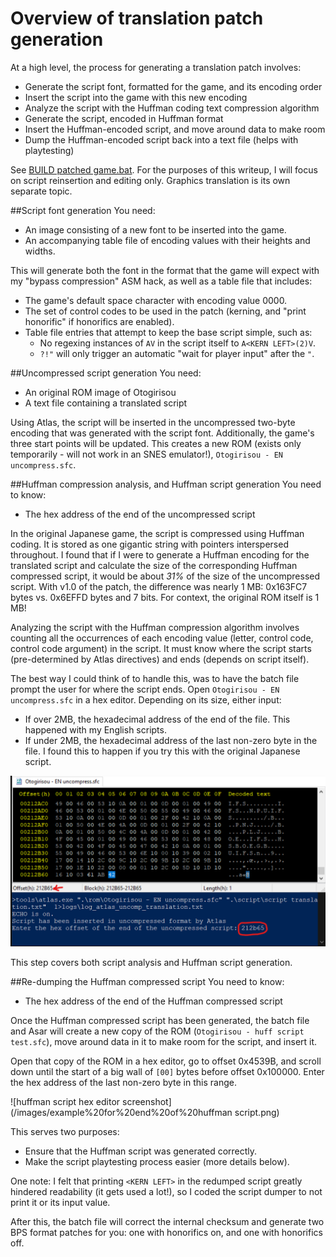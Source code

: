 # Overview of translation patch generation
At a high level, the process for generating a translation patch involves:
- Generate the script font, formatted for the game, and its encoding order
- Insert the script into the game with this new encoding
- Analyze the script with the Huffman coding text compression algorithm
- Generate the script, encoded in Huffman format
- Insert the Huffman-encoded script, and move around data to make room
- Dump the Huffman-encoded script back into a text file (helps with playtesting)

See [BUILD patched game.bat](/BUILD%20patched%20game.bat). For the purposes of
this writeup, I will focus on script reinsertion and editing only. Graphics
translation is its own separate topic.

##Script font generation
You need:
- An image consisting of a new font to be inserted into the game.
- An accompanying table file of encoding values with their heights and widths.

This will generate both the font in the format that the game will expect with my
"bypass compression" ASM hack, as well as a table file that includes:
- The game's default space character with encoding value 0000.
- The set of control codes to be used in the patch (kerning, and "print
  honorific" if honorifics are enabled).
- Table file entries that attempt to keep the base script simple, such as:
  - No regexing instances of `AV` in the script itself to `A<KERN LEFT>(2)V`.
  - `?!"` will only trigger an automatic "wait for player input" after the `"`.

##Uncompressed script generation
You need:
- An original ROM image of Otogirisou
- A text file containing a translated script

Using Atlas, the script will be inserted in the uncompressed two-byte encoding
that was generated with the script font. Additionally, the game's three start
points will be updated. This creates a new ROM (exists only temporarily - will
not work in an SNES emulator!), `Otogirisou - EN uncompress.sfc`.

##Huffman compression analysis, and Huffman script generation
You need to know:
- The hex address of the end of the uncompressed script

In the original Japanese game, the script is compressed using Huffman coding.
It is stored as one gigantic string with pointers interspersed throughout.
I found that if I were to generate a Huffman encoding for the translated script
and calculate the size of the corresponding Huffman compressed script, it would
be about *31%* of the size of the uncompressed script. With v1.0 of the patch,
the difference was nearly 1 MB: 0x163FC7 bytes vs. 0x6EFFD bytes and 7 bits.
For context, the original ROM itself is 1 MB!

Analyzing the script with the Huffman compression algorithm involves counting
all the occurrences of each encoding value (letter, control code, control code
argument) in the script. It must know where the script starts (pre-determined by
Atlas directives) and ends (depends on script itself).

The best way I could think of to handle this, was to have the batch file prompt
the user for where the script ends. Open `Otogirisou - EN uncompress.sfc` in a
hex editor. Depending on its size, either input:
- If over 2MB, the hexadecimal address of the end of the file. This happened
  with my English scripts.
- If under 2MB, the hexadecimal address of the last non-zero byte in the file.
  I found this to happen if you try this with the original Japanese script.

![uncomp hex editor screenshot](/images/example%20for%20end%20of%20uncompressed%20script.png)

This step covers both script analysis and Huffman script generation.

##Re-dumping the Huffman compressed script
You need to know:
- The hex address of the end of the Huffman compressed script

Once the Huffman compressed script has been generated, the batch file and Asar
will create a new copy of the ROM (`Otogirisou - huff script test.sfc`), move
around data in it to make room for the script, and insert it.

Open that copy of the ROM in a hex editor, go to offset 0x4539B, and scroll down
until the start of a big wall of `[00]` bytes before offset 0x100000. Enter the
hex address of the last non-zero byte in this range.

![huffman script hex editor screenshot](/images/example%20for%20end%20of%20huffman script.png)

This serves two purposes:
- Ensure that the Huffman script was generated correctly.
- Make the script playtesting process easier (more details below).

One note: I felt that printing `<KERN LEFT>` in the redumped script greatly
hindered readability (it gets used a lot!), so I coded the script dumper to not
print it or its input value.

After this, the batch file will correct the internal checksum and generate two
BPS format patches for you: one with honorifics on, and one with honorifics off.
